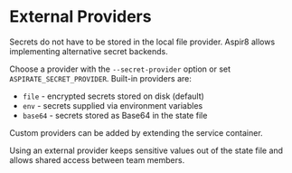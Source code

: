 # External Providers

Secrets do not have to be stored in the local file provider. Aspir8 allows implementing alternative secret backends.

Choose a provider with the `--secret-provider` option or set `ASPIRATE_SECRET_PROVIDER`.
Built-in providers are:

- `file` - encrypted secrets stored on disk (default)
- `env` - secrets supplied via environment variables
- `base64` - secrets stored as Base64 in the state file

Custom providers can be added by extending the service container.

Using an external provider keeps sensitive values out of the state file and allows shared access between team members.
